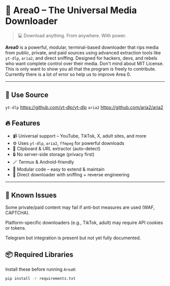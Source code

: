 # 🚀 Area0 – The Universal Media Downloader

> 💻 Download anything. From anywhere. With power.

**Area0** is a powerful, modular, terminal-based downloader that rips media from public, private, and paid sources using advanced extraction tools like `yt-dlp`, `aria2`, and direct sniffing. Designed for hackers, devs, and rebels who want complete control over their media. Don't mind about MIT License. This is only want to show you all that the program is freely to contribute. Currently there is a lot of error so help us to improve Area 0.

---
## 🧩 Use Source
`yt-dlp` https://github.com/yt-dlp/yt-dlp
`aria2` https://github.com/aria2/aria2

## 🔥 Features

- 📹 Universal support – YouTube, TikTok, X, adult sites, and more
- ⚙️ Uses `yt-dlp`, `aria2`, `ffmpeg` for powerful downloads
- 🧠 Clipboard & URL extractor (auto-detect)
- 🔒 No server-side storage (privacy first)
- 🪄 Termux & Android-friendly
- 🧩 Modular code – easy to extend & maintain
- 🔽 Direct downloader with sniffing + reverse engineering
---

## 🐞 Known Issues

Some private/paid content may fail if anti-bot measures are used (WAF, CAPTCHA).

Platform-specific downloaders (e.g., TikTok, adult) may require API cookies or tokens.

Telegram bot integration is present but not yet fully documented.


## 📦 Required Libraries

Install these before running `Area0`:

```bash
pip install -r requirements.txt
